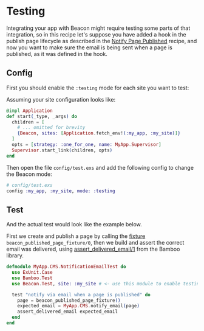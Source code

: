# Testing

Integrating your app with Beacon might require testing some parts of that integration,
so in this recipe let's suppose you have added a hook in the publish page lifecycle as described in the [Notify Page Published](notify-page-published.md) recipe,
and now you want to make sure the email is being sent when a page is published, as it was defined in the hook.

## Config

First you should enable the `:testing` mode for each site you want to test:

Assuming your site configuration looks like:

```elixir
@impl Application
def start(_type, _args) do
  children = [
    # ... omitted for brevity
    {Beacon, sites: [Application.fetch_env!(:my_app, :my_site)]}
  ]
  opts = [strategy: :one_for_one, name: MyApp.Supervisor]
  Supervisor.start_link(children, opts)
end
```

Then open the file `config/test.exs` and add the following config to change the Beacon mode:

```elixir
# config/test.exs
config :my_app, :my_site, mode: :testing
```

## Test

And the actual test would look like the example below.

First we create and publish a page by calling the [fixture](https://hexdocs.pm/beacon/0.1.0/Beacon.Test.Fixtures.html) `beacon_published_page_fixture/0`,
then we build and assert the correct email was delivered, using [assert_delivered_email/1](https://hexdocs.pm/bamboo/Bamboo.Test.html#assert_delivered_email/2)
from the Bamboo library.

```elixir
defmodule MyApp.CMS.NotificationEmailTest do
  use ExUnit.Case
  use Bamboo.Test
  use Beacon.Test, site: :my_site # <- use this module to enable testing utilities

  test "notify via email when a page is published" do
    page = beacon_published_page_fixture()
    expected_email = MyApp.CMS.notify_email(page)
    assert_delivered_email expected_email
  end
end
```
